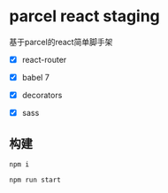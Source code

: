 # parcel react staging

基于parcel的react简单脚手架

- [x] react-router
- [x] babel 7
- [x] decorators
- [x] sass


## 构建

```
npm i 

npm run start
```